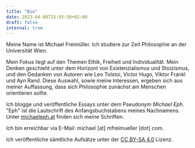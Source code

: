 ```yaml
---
title: "Bio"
date: 2023-04-08T15:03:50+02:00
draft: false
internal: true
---
```


Meine Name ist Michael Freimüller. Ich studiere zur Zeit Philosophie an der Universität Wien.

Mein Fokus liegt auf den Themen Ethik, Freiheit und Individualität. Mein Denken geschieht unter dem Horizont von Existenzialismus und Stoizismus, und den Gedanken von Autoren wie Leo Tolstoi, Victor Hugo, Viktor Frankl und Ayn Rand. Diese Auswahl, sowie meine Interessen, ergeben sich aus meiner Auffassung, dass sich Philosophie zunächst am Menschen orientieren sollte.

Ich blogge und veröffentliche Essays unter dem Pseudonym *Michael Eph*. "Eph" ist die Lautschrift des Anfangsbuchstabens meines Nachnamens. Unter [michaeleph.at](https://michaeleph.at) finden sich meine Schriften.

Ich bin erreichbar via E-Mail: michael [at] mfreimueller [dot] com.

Ich veröffentliche sämtliche Aufsätze unter der  [CC BY-SA 4.0](https://creativecommons.org/licenses/by-sa/4.0/) Lizenz.